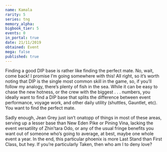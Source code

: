 ```yaml
---
name: Kamala
rarity: 5
series: tng
memory_alpha:
bigbook_tier: 5
events: 0
in_portal: true
date: 21/11/2019
obtained: Event
mega: false
published: true
---
```


Finding a good DIP base is rather like finding the perfect mate. No, wait, come back! I promise I’m going somewhere with this! All right, so it’s worth noting that DIP is the single most common skill in the game, so, if you’ll follow my analogy, there’s plenty of fish in the sea. While it can be easy to chase the new hotness, or the crew with the biggest . . . numbers, you ideally want to find a DIP base that splits the difference between event performance, voyage work, and other daily utility (shuttles, Gauntlet, etc). You want to find the perfect mate.

Sadly enough, Jean Grey just isn’t onatopp of things in most of these areas, serving up a lesser base than New Eden Pike or Pining Vina, lacking the event versatility of Zhin’tara Odo, or any of the usual fringe benefits you want out of someone who’s going to average, at best, maybe one whole event a year. In the end, this particular phoenix is more Last Stand than First Class, but hey. If you’re particularly Taken, then who am I to deny love?
